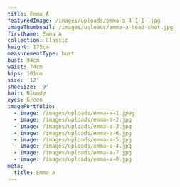 ```yaml
---
title: Emma A
featuredImage: /images/uploads/emma-a-4-1-1-.jpg
imageThumbnail: /images/uploads/emma-a-head-shot.jpg
firstName: Emma A
collection: Classic
height: 175cm
measurementType: bust
bust: 94cm
waist: 74cm
hips: 101cm
size: '12'
shoeSize: '9'
hair: Blonde
eyes: Green
imagePortfolio:
  - image: /images/uploads/emma-a-1.jpeg
  - image: /images/uploads/emma-a-2.jpg
  - image: /images/uploads/emma-a-3.jpg
  - image: /images/uploads/emma-a-6.jpg
  - image: /images/uploads/emma-a-5.jpg
  - image: /images/uploads/emma-a-4.jpg
  - image: /images/uploads/emma-a-7.jpg
  - image: /images/uploads/emma-a-8.jpg
meta:
  title: Emma A
---
```


